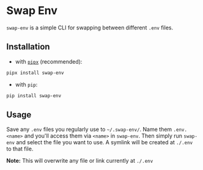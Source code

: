 # Swap Env

`swap-env` is a simple CLI for swapping between different `.env` files.

## Installation

- with [`pipx`](https://pypa.github.io/pipx/) (recommended):

```bash
pipx install swap-env
```

- with `pip`:

```bash
pip install swap-env
```

## Usage

Save any `.env` files you regularly use to `~/.swap-env/`. Name them `.env.<name>` and you'll access them via `<name>` in `swap-env`.
Then simply run `swap-env` and select the file you want to use. A symlink will be created at `./.env` to that file.

**Note:** This will overwrite any file or link currently at `./.env`
